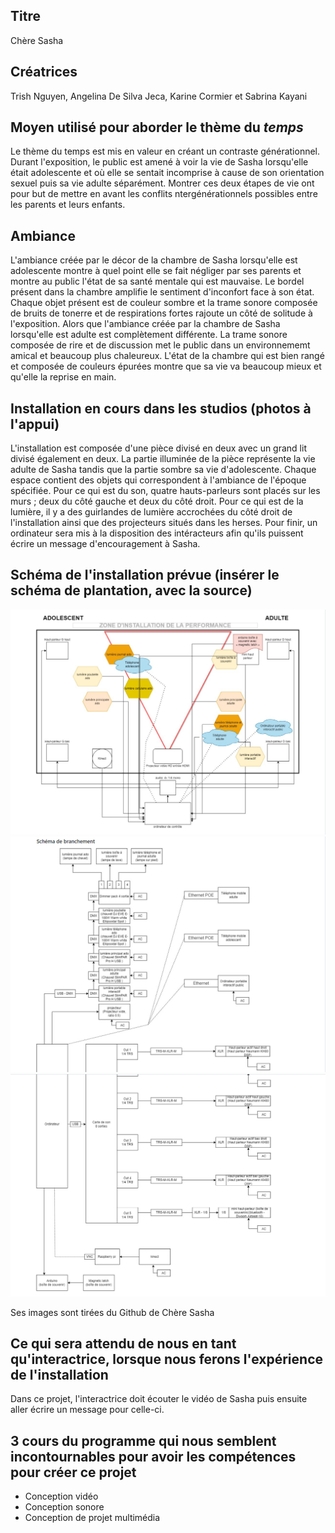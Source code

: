 ## Titre 

Chère Sasha

## Créatrices

Trish Nguyen, Angelina De Silva Jeca, Karine Cormier et Sabrina Kayani

## Moyen utilisé pour aborder le thème du *temps* 

Le thème du temps est mis en valeur en créant un contraste générationnel. Durant l'exposition, le public est amené à voir la vie de Sasha lorsqu'elle était adolescente et où elle se sentait incomprise à cause de son orientation sexuel puis sa vie adulte séparément. Montrer ces deux étapes de vie ont pour but de mettre en avant les conflits ntergénérationnels possibles entre les parents et leurs enfants. 

## Ambiance

L'ambiance créée par le décor de la chambre de Sasha lorsqu'elle est adolescente montre à quel point elle se fait négliger par ses parents et montre au public l'état de sa santé mentale qui est mauvaise. Le bordel présent dans la chambre amplifie le sentiment d'inconfort face à son état. Chaque objet présent est de couleur sombre et la trame sonore composée de bruits de tonerre et de respirations fortes rajoute un côté de solitude à l'exposition. Alors que l'ambiance créée par la chambre de Sasha lorsqu'elle est adulte est complètement différente. La trame sonore composée de rire et de discussion met le public dans un environnememt amical et beaucoup plus chaleureux. L'état de la chambre qui est bien rangé et composée de couleurs épurées montre que sa vie va beaucoup mieux et qu'elle la reprise en main. 

## Installation en cours dans les studios (photos à l'appui)

L'installation est composée d'une pièce divisé en deux avec un grand lit divisé également en deux. La partie illuminée de la pièce représente la vie adulte de Sasha tandis que la partie sombre sa vie d'adolescente. Chaque espace contient des objets qui correspondent à l'ambiance de l'époque spécifiée. Pour ce qui est du son, quatre hauts-parleurs sont placés sur les murs ; deux du côté gauche et deux du côté droit. Pour ce qui est de la lumière, il y a des guirlandes de lumière accrochées du côté droit de l'installation ainsi que des projecteurs situés dans les herses. Pour finir, un ordinateur sera mis à la disposition des intéracteurs afin qu'ils puissent écrire un message d'encouragement à Sasha.

## Schéma de l'installation prévue (insérer le schéma de plantation, avec la source)
![image du schémas de chère Sasha](medias/schemas/schema_chere_sasha1.png)
![image du schémas de chère Sasha](medias/schemas/schema_chere_sasha2.png)
![image du schémas de chère Sasha](medias/schemas/schema_chere_sasha3.png)

Ses images sont tirées du Github de Chère Sasha
## Ce qui sera attendu de nous en tant qu'interactrice, lorsque nous ferons l'expérience de l'installation
Dans ce projet, l'interactrice doit écouter le vidéo de Sasha puis ensuite aller écrire un message pour celle-ci.
## 3 cours du programme qui nous semblent incontournables pour avoir les compétences pour créer ce projet 
 - Conception vidéo
 - Conception sonore
 - Conception de projet multimédia
